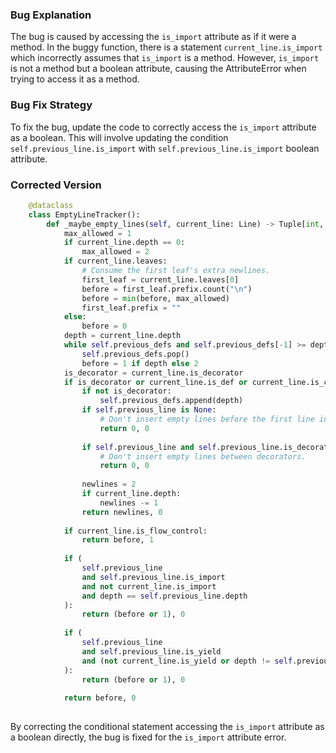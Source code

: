 ### Bug Explanation
The bug is caused by accessing the `is_import` attribute as if it were a method. In the buggy function, there is a statement `current_line.is_import` which incorrectly assumes that `is_import` is a method. However, `is_import` is not a method but a boolean attribute, causing the AttributeError when trying to access it as a method.

### Bug Fix Strategy
To fix the bug, update the code to correctly access the `is_import` attribute as a boolean. This will involve updating the condition `self.previous_line.is_import` with `self.previous_line.is_import` boolean attribute.

### Corrected Version
```python
    @dataclass
    class EmptyLineTracker():
        def _maybe_empty_lines(self, current_line: Line) -> Tuple[int, int]:
            max_allowed = 1
            if current_line.depth == 0:
                max_allowed = 2
            if current_line.leaves:
                # Consume the first leaf's extra newlines.
                first_leaf = current_line.leaves[0]
                before = first_leaf.prefix.count("\n")
                before = min(before, max_allowed)
                first_leaf.prefix = ""
            else:
                before = 0
            depth = current_line.depth
            while self.previous_defs and self.previous_defs[-1] >= depth:
                self.previous_defs.pop()
                before = 1 if depth else 2
            is_decorator = current_line.is_decorator
            if is_decorator or current_line.is_def or current_line.is_class:
                if not is_decorator:
                    self.previous_defs.append(depth)
                if self.previous_line is None:
                    # Don't insert empty lines before the first line in the file.
                    return 0, 0
        
                if self.previous_line and self.previous_line.is_decorator:
                    # Don't insert empty lines between decorators.
                    return 0, 0
        
                newlines = 2
                if current_line.depth:
                    newlines -= 1
                return newlines, 0
        
            if current_line.is_flow_control:
                return before, 1
        
            if (
                self.previous_line
                and self.previous_line.is_import
                and not current_line.is_import
                and depth == self.previous_line.depth
            ):
                return (before or 1), 0
        
            if (
                self.previous_line
                and self.previous_line.is_yield
                and (not current_line.is_yield or depth != self.previous_line.depth)
            ):
                return (before or 1), 0
        
            return before, 0
        
```

By correcting the conditional statement accessing the `is_import` attribute as a boolean directly, the bug is fixed for the `is_import` attribute error.